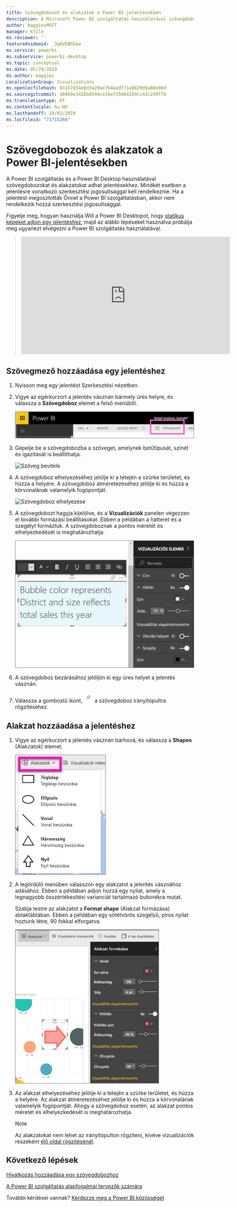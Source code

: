 ```yaml
---
title: Szövegdobozok és alakzatok a Power BI-jelentésekben
description: A Microsoft Power BI szolgáltatás használatával szövegdobozokat és alakzatokat hozhat létre és adhat hozzá egy jelentéshez.
author: maggiesMSFT
manager: kfile
ms.reviewer: ''
featuredvideoid: _3q6VEBhGew
ms.service: powerbi
ms.subservice: powerbi-desktop
ms.topic: conceptual
ms.date: 05/29/2019
ms.author: maggies
LocalizationGroup: Visualizations
ms.openlocfilehash: 03157d34e8d3a20ae7b4aadf71a0829d9a88e08d
ms.sourcegitcommit: d04b9e1426b8544ce16ef25864269cc43c2d9f7b
ms.translationtype: HT
ms.contentlocale: hu-HU
ms.lasthandoff: 10/01/2019
ms.locfileid: "71715266"
---
```

# <a name="text-boxes-and-shapes-in-power-bi-reports"></a>Szövegdobozok és alakzatok a Power BI-jelentésekben
A Power BI szolgáltatás és a Power BI Desktop használatával szövegdobozokat és alakzatokat adhat jelentésekhez. Mindkét esetben a jelentésre vonatkozó szerkesztési jogosultsággal kell rendelkeznie. Ha a jelentést megosztották Önnel a Power BI szolgáltatásban, akkor nem rendelkezik hozzá szerkesztési jogosultsággal. 

Figyelje meg, hogyan használja Will a Power BI Desktopot, hogy [statikus képeket adjon egy jelentéshez](/learn/modules/visuals-in-power-bi/12-formatting), majd az alábbi lépéseket használva próbálja meg ugyanezt elvégezni a Power BI szolgáltatás használatával.
> 
> <iframe width="560" height="315" src="https://www.youtube.com/embed/_3q6VEBhGew" frameborder="0" allowfullscreen></iframe>
> 

## <a name="add-a-text-box-to-a-report"></a>Szövegmező hozzáadása egy jelentéshez
1. Nyisson meg egy jelentést Szerkesztési nézetben.

2. Vigye az egérkurzort a jelentés vásznán bármely üres helyre, és válassza a **Szövegdoboz** elemet a felső menüből.
   
   ![Szövegdoboz kiválasztása](media/power-bi-reports-add-text-and-shapes/pbi_textbox.png)
3. Gépelje be a szövegdobozba a szöveget, amelynek betűtípusát, színét és igazítását is beállíthatja. 
   
   ![Szöveg bevitele](media/power-bi-reports-add-text-and-shapes/pbi_textbox2new.png)
4. A szövegdoboz elhelyezéséhez jelölje ki a tetején a szürke területet, és húzza a helyére. A szövegdoboz átméretezéséhez jelölje ki és húzza a körvonalának valamelyik fogópontját. 
   
   ![Szövegdoboz elhelyezése](media/power-bi-reports-add-text-and-shapes/textboxsmaller.gif)

5. A szövegdobozt hagyja kijelölve, és a **Vizualizációk** panelen végezzen el további formázási beállításokat. Ebben a példában a hátteret és a szegélyt formáztuk. A szövegdoboznak a pontos méretét és elhelyezkedését is meghatározhatja.  

   ![Szövegdoboz formázása](media/power-bi-reports-add-text-and-shapes/power-bi-borders.png)

6. A szövegdoboz bezárásához jelöljön ki egy üres helyet a jelentés vásznán. 

7. Válassza a gombostű ikont,  ![Gombostű ikon](media/power-bi-reports-add-text-and-shapes/pbi_pintile.png) a szövegdoboz irányítópultra rögzítéséhez. 

## <a name="add-a-shape-to-a-report"></a>Alakzat hozzáadása a jelentéshez
1. Vigye az egérkurzort a jelentés vásznán bárhová, és válassza a **Shapes** (Alakzatok) elemet.
   
   ![Alakzatok kiválasztása](media/power-bi-reports-add-text-and-shapes/power-bi-shapes.png)
2. A legördülő menüben válasszon egy alakzatot a jelentés vásznához adásához. Ebben a példában adjon hozzá egy nyilat, amely a legnagyobb összértékesítési varianciát tartalmazó buborékra mutat. 
   
   Szabja testre az alakzatot a **Format shape** (Alakzat formázása) ablaktáblában. Ebben a példában egy sötétvörös szegélyű, piros nyilat hoztunk létre, 90 fokkal elforgatva.
   
   ![Alakzat testreszabása](media/power-bi-reports-add-text-and-shapes/power-bi-arrrow.png)
3. Az alakzat elhelyezéséhez jelölje ki a tetején a szürke területet, és húzza a helyére. Az alakzat átméretezéséhez jelölje ki és húzza a körvonalának valamelyik fogópontját. Ahogy a szövegdoboz esetén, az alakzat pontos méretét és elhelyezkedését is meghatározhatja.

   > [!NOTE]
   > Az alakzatokat nem lehet az irányítópulton rögzíteni, kivéve vizualizációk részeként [élő oldal rögzítésénél](service-dashboard-pin-live-tile-from-report.md). 
   > 
   > 

## <a name="next-steps"></a>Következő lépések
[Hivatkozás hozzáadása egy szövegdobozhoz](service-add-hyperlink-to-text-box.md)

[A Power BI szolgáltatás alapfogalmai tervezők számára](service-basic-concepts.md)

További kérdései vannak? [Kérdezze meg a Power BI közösségét](http://community.powerbi.com/)
